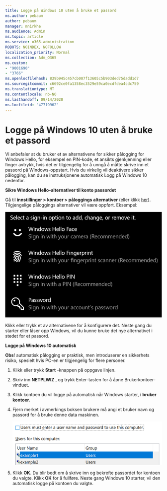 ```yaml
---
title: Logge på Windows 10 uten å bruke et passord
ms.author: pebaum
author: pebaum
manager: mnirkhe
ms.audience: Admin
ms.topic: article
ms.service: o365-administration
ROBOTS: NOINDEX, NOFOLLOW
localization_priority: Normal
ms.collection: Adm_O365
ms.custom:
- "9001690"
- "3766"
ms.openlocfilehash: 839b945c457cb007f13605c5b903ded75dadd1d7
ms.sourcegitcommit: c6692ce0fa1358ec3529e59ca0ecdfdea4cdc759
ms.translationtype: MT
ms.contentlocale: nb-NO
ms.lasthandoff: 09/14/2020
ms.locfileid: "47719962"
---
```

# <a name="sign-in-to-windows-10-without-using-a-password"></a>Logge på Windows 10 uten å bruke et passord

Vi anbefaler at du bruker et av alternativene for sikker pålogging for Windows Hello, for eksempel en PIN-kode, et ansikts gjenkjenning eller finger avtrykk, hvis det er tilgjengelig for å unngå å måtte skrive inn et passord på Windows-oppstart. Hvis du virkelig vil deaktivere sikker pålogging, kan du se instruksjonene automatisk Logg på Windows 10 nedenfor.

**Sikre Windows Hello-alternativer til konto passordet**

Gå til **innstillinger > kontoer > påloggings alternativer** (eller klikk [her](ms-settings:signinoptions?activationSource=GetHelp)). Tilgjengelige påloggings alternativer vil være oppført. Eksempel:

![Påloggings alternativer.](media/sign-in-options.png)

Klikk eller trykk et av alternativene for å konfigurere det. Neste gang du starter eller låser opp Windows, vil du kunne bruke det nye alternativet i stedet for et passord. 

**Logge på Windows 10 automatisk**

**Obs**! automatisk pålogging er praktisk, men introduserer en sikkerhets risiko, spesielt hvis PC-en er tilgjengelig for flere personer. 

1. Klikk eller trykk **Start** -knappen på oppgave linjen.

2. Skriv inn **NETPLWIZ** , og trykk Enter-tasten for å åpne Brukerkontoer-vinduet.

3. Klikk kontoen du vil logge på automatisk når Windows starter, i **bruker kontoer**.

4. Fjern merket i avmerkings boksen brukere må angi et bruker navn og passord for å bruke denne data maskinen.

    ![Brukere må angi et bruker navn og et passord alternativ.](media/users-must-enter-username.png)

5. Klikk **OK**. Du blir bedt om å skrive inn og bekrefte passordet for kontoen du valgte. Klikk **OK** for å fullføre. Neste gang Windows 10 starter, vil den automatisk logge på kontoen du valgte.
